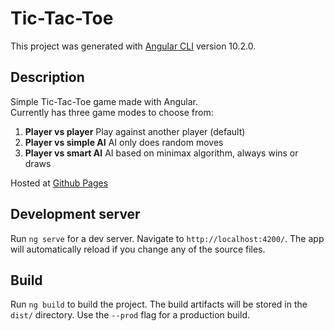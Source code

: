 # Tic-Tac-Toe

This project was generated with [Angular CLI](https://github.com/angular/angular-cli) version 10.2.0.

## Description
Simple Tic-Tac-Toe game made with Angular.  
Currently has three game modes to choose from:
1. **Player vs player** Play against another player (default)
2. **Player vs simple AI** AI only does random moves
3. **Player vs smart AI** AI based on minimax algorithm, always wins or draws

Hosted at [Github Pages](https://eirikjst.github.io/Angular_tic-tac-toe-ai/)


## Development server

Run `ng serve` for a dev server. Navigate to `http://localhost:4200/`. The app will automatically reload if you change any of the source files.

## Build

Run `ng build` to build the project. The build artifacts will be stored in the `dist/` directory. Use the `--prod` flag for a production build.
